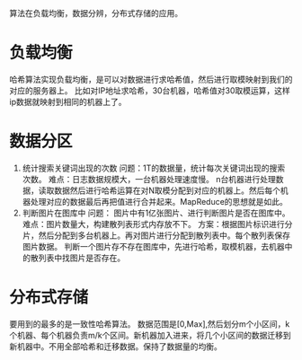 算法在负载均衡，数据分辨，分布式存储的应用。
# 负载均衡
哈希算法实现负载均衡，是可以对数据进行求哈希值，然后进行取模映射到我们的对应的服务器上。
比如对IP地址求哈希，30台机器，哈希值对30取模运算，这样ip数据就映射到相同的机器上了。
# 数据分区
1. 统计搜索关键词出现的次数
问题：1T的数据量，统计每次关键词出现的搜索次数。
难点：日志数据规模大，一台机器处理速度慢。
n台机器进行处理数据，读取数据然后进行哈希运算在对N取模分配到对应的机器上。然后每个机器处理对应的数据最后再把值进行合并起来。MapReduce的思想就是如此。
2. 判断图片在图库中
问题： 图片中有1亿张图片、进行判断图片是否在图库中。
难点：图片数量大，构建散列表形式内存放不下。
方案：根据图片标识进行分片，然后分配到多台机器上。再对图片进行分配到散列表中。每个散列表保存图片数据。 
判断一个图片存不存在图库中，先进行哈希，取模机器，去机器中的散列表中找图片是否存在。
# 分布式存储
要用到的最多的是一致性哈希算法。
数据范围是[0,Max],然后划分m个小区间，k个机器、每个机器负责m/k个区间。新机器加入进来，将几个小区间的数据迁移到新机器中。不用全部哈希和迁移数据。保持了数据量的均衡。
